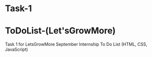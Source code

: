 # Task-1
# ToDoList-(Let'sGrowMore)
Task 1 for LetsGrowMore September Internship
To Do List (HTML, CSS, JavaScript)
